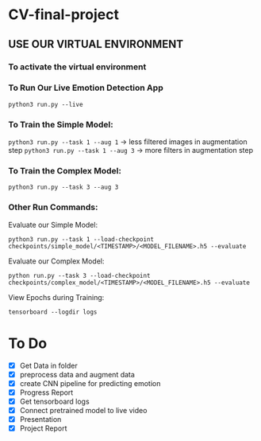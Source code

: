 # CV-final-project
## USE OUR VIRTUAL ENVIRONMENT ##
### To activate the virtual environment ###

### To Run Our Live Emotion Detection App ####
```python3 run.py --live```

### To Train the Simple Model: ###
```python3 run.py --task 1 --aug 1```  -> less filtered images in augmentation step 
```python3 run.py --task 1 --aug 3```  -> more filters in augmentation step 

### To Train the Complex Model: ###
```python3 run.py --task 3 --aug 3```

### Other Run Commands: ###
Evaluate our Simple Model:

```python3 run.py --task 1 --load-checkpoint checkpoints/simple_model/<TIMESTAMP>/<MODEL_FILENAME>.h5 --evaluate```

Evaluate our Complex Model:

```python run.py --task 3 --load-checkpoint checkpoints/complex_model/<TIMESTAMP>/<MODEL_FILENAME>.h5 --evaluate```

View Epochs during Training:

```tensorboard --logdir logs```

# To Do #
- [x] Get Data in folder 
- [x] preprocess data and augment data
- [x] create CNN pipeline for predicting emotion 
- [x] Progress Report
- [x] Get tensorboard logs 
- [x] Connect pretrained model to live video 
- [x] Presentation
- [x] Project Report 
